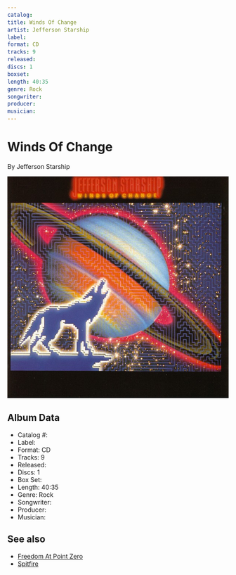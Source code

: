 ```yaml
---
catalog: 
title: Winds Of Change
artist: Jefferson Starship
label: 
format: CD
tracks: 9
released: 
discs: 1
boxset: 
length: 40:35
genre: Rock
songwriter: 
producer: 
musician: 
---
```


# Winds Of Change

By Jefferson Starship

![](../../assets/cdcovers/Jefferson_Starship-Winds_Of_Change.png)

## Album Data

- Catalog #: 
- Label: 
- Format: CD
- Tracks: 9
- Released: 
- Discs: 1
- Box Set: 
- Length: 40:35
- Genre: Rock
- Songwriter: 
- Producer: 
- Musician: 


## See also

- [Freedom At Point Zero](Freedom_At_Point_Zero.md)
- [Spitfire](Spitfire.md)
